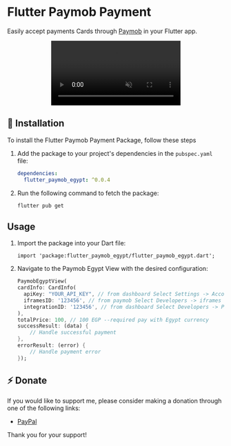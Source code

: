 
# Flutter Paymob Payment

Easily accept payments Cards through [Paymob](https://accept.paymob.com/portal2/en/home) in your Flutter app.

<p align='center'>
    <video controls autoplay muted loop>
  <source src="https://github.com/user-attachments/assets/3ceacbef-d792-4021-b4f2-3aca7080d622" />
</p>

## 🚀  Installation

To install the Flutter Paymob Payment Package, follow these steps

1. Add the package to your project's dependencies in the `pubspec.yaml` file:
   ```yaml
   dependencies:
     flutter_paymob_egypt: ^0.0.4
    ``` 
2. Run the following command to fetch the package:

    ``` 
    flutter pub get
    ``` 

## Usage
1. Import the package into your Dart file:

    ``` 
    import 'package:flutter_paymob_egypt/flutter_paymob_egypt.dart';
    ```
2. Navigate to the Paymob Egypt View with the desired configuration:
    ```dart
    PaymobEgyptView(
    cardInfo: CardInfo(
      apiKey: "YOUR_API_KEY", // from dashboard Select Settings -> Account Info -> API Key
      iframesID: '123456', // from paymob Select Developers -> iframes
      integrationID: '123456', // from dashboard Select Developers -> Payment Integrations -> Online Card ID 
    ),
    totalPrice: 100, // 100 EGP --required pay with Egypt currency
    successResult: (data) {
        // Handle successful payment
    },
    errorResult: (error) {
        // Handle payment error
    });
    
    ```

## ⚡ Donate 

If you would like to support me, please consider making a donation through one of the following links:

* [PayPal](https://paypal.me/Elbehairy20)

Thank you for your support!